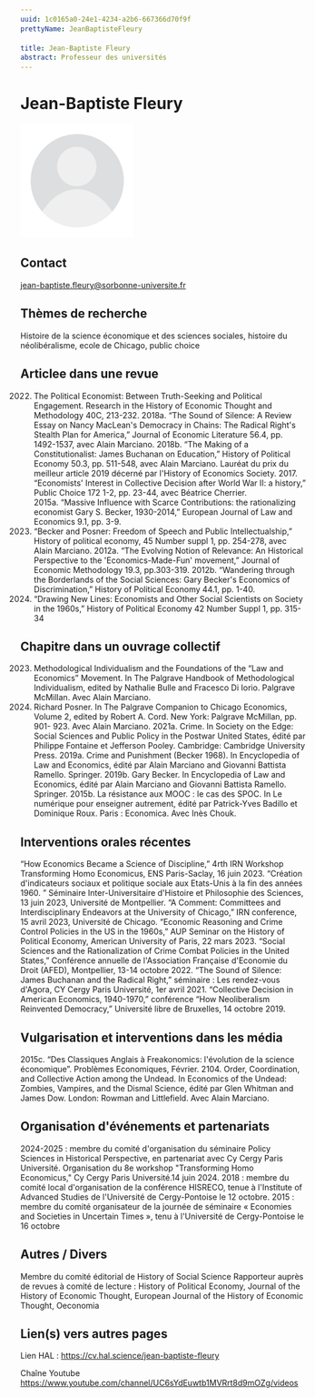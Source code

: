 ```yaml
---
uuid: 1c0165a0-24e1-4234-a2b6-667366d70f9f
prettyName: JeanBaptisteFleury

title: Jean-Baptiste Fleury
abstract: Professeur des universités
---
```


# Jean-Baptiste Fleury
<img src="./avatar.webp" width="200px" />

## Contact

 jean-baptiste.fleury@sorbonne-universite.fr

## Thèmes de recherche

 Histoire de la science économique et des sciences sociales, histoire du néolibéralisme, ecole de Chicago, public choice

## Articlee dans une revue

 2022. The Political Economist: Between Truth-Seeking and Political Engagement.  Research in the History of Economic Thought and Methodology 40C, 213-232.
2018a. “The Sound of Silence: A Review Essay on Nancy MacLean's Democracy in Chains: The Radical Right's Stealth Plan for America,” Journal of Economic Literature 56.4, pp. 1492-1537, avec Alain Marciano.
2018b. “The Making of a Constitutionalist: James Buchanan on Education,” History of Political Economy 50.3, pp. 511-548, avec Alain Marciano. Lauréat du prix du meilleur article 2019 décerné par l'History of Economics Society.   2017. “Economists' Interest in Collective Decision after World War II: a history,” Public Choice 172 1-2, pp. 23-44, avec Béatrice Cherrier.   
2015a. “Massive Influence with Scarce Contributions: the rationalizing economist Gary S. Becker, 1930-2014,” European Journal of Law and Economics  9.1, pp. 3-9. 
2013. “Becker and Posner: Freedom of Speech and Public Intellectualship,” History of political economy, 45 Number suppl 1, pp. 254-278, avec Alain Marciano. 
2012a. “The Evolving Notion of Relevance: An Historical Perspective to the 'Economics-Made-Fun' movement,” Journal of Economic Methodology 19.3, pp.303-319. 
2012b. “Wandering through the Borderlands of the Social Sciences: Gary Becker's Economics of Discrimination,” History of Political Economy 44.1, pp. 1-40. 
2010. “Drawing New Lines: Economists and Other Social Scientists on Society in the 1960s,” History of Political Economy  42 Number Suppl 1, pp. 315-34

## Chapitre dans un ouvrage collectif

 2023. Methodological Individualism and the Foundations of the “Law and Economics” Movement. In The Palgrave Handbook of Methodological Individualism, edited by Nathalie Bulle and Fracesco Di Iorio. Palgrave McMillan. Avec Alain Marciano.
2023. Richard Posner. In The Palgrave Companion to Chicago Economics, Volume 2, edited by Robert A. Cord. New York: Palgrave McMillan, pp. 901- 923. Avec Alain Marciano. 
2021a. Crime. In Society on the Edge: Social Sciences and Public Policy in the Postwar United States, édité par Philippe Fontaine et Jefferson Pooley. Cambridge: Cambridge University Press.
2019a. Crime and Punishment (Becker 1968). In Encyclopedia of Law and Economics, édité par Alain Marciano and Giovanni Battista Ramello. Springer. 
2019b. Gary Becker. In Encyclopedia of Law and Economics, édité par Alain Marciano and Giovanni Battista Ramello. Springer. 
2015b. La résistance aux MOOC : le cas des SPOC. In Le numérique pour enseigner autrement, édité par Patrick-Yves Badillo et Dominique Roux. Paris : Economica. Avec Inès Chouk.

## Interventions orales récentes

 “How Economics Became a Science of Discipline,” 4rth IRN Workshop Transforming Homo Economicus, ENS Paris-Saclay, 16 juin 2023. 
“Création d'indicateurs sociaux et politique sociale aux Etats-Unis à la fin des années 1960. ” Séminaire Inter-Universitaire d'Histoire et Philosophie des Sciences, 13 juin 2023, Université de Montpellier.
“A Comment: Committees and Interdisciplinary Endeavors at the University of Chicago,” IRN conference, 15 avril 2023, Université de Chicago.
“Economic Reasoning and Crime Control Policies in the US in the 1960s,” AUP Seminar on the History of Political Economy, American University of Paris, 22 mars 2023.
“Social Sciences and the Rationalization of Crime Combat Policies in the United States,” Conférence annuelle de l'Association Française d'Economie du Droit (AFED), Montpellier, 13-14 octobre 2022. 
 “The Sound of Silence: James Buchanan and the Radical Right,” séminaire : Les rendez-vous d'Agora, CY Cergy Paris Université, 1er avril 2021.
“Collective Decision in American Economics, 1940-1970,” conférence “How Neoliberalism Reinvented Democracy,” Université libre de Bruxelles, 14 octobre 2019.

## Vulgarisation et interventions dans les média

 2015c. “Des Classiques Anglais à Freakonomics: l'évolution de la science économique”. Problèmes Economiques, Février. 
2104. Order, Coordination, and Collective Action among the Undead. In Economics of the Undead: Zombies, Vampires, and the Dismal Science, édité par Glen Whitman and James Dow. London: Rowman and Littlefield. Avec Alain Marciano.

## Organisation d'événements et partenariats

 2024-2025 : membre du comité d'organisation du séminaire Policy Sciences in Historical Perspective, en partenariat avec Cy Cergy Paris Université.
Organisation du 8e workshop "Transforming Homo Economicus," Cy Cergy Paris Université.14 juin 2024. 
2018 : membre du comité local d'organisation de la conférence HISRECO, tenue à l'Institute of Advanced Studies de l'Université de Cergy-Pontoise le 12 octobre. 
2015 : membre du comité organisateur de la journée de séminaire « Economies and Societies in Uncertain Times », tenu à l'Université de Cergy-Pontoise le 16 octobre

## Autres / Divers

 Membre du comité éditorial de  History of Social Science
Rapporteur auprès de revues à comité de lecture : History of Political Economy, Journal of the History of Economic Thought, European Journal of the History of Economic Thought, Oeconomia

## Lien(s) vers autres pages

 Lien HAL : 
https://cv.hal.science/jean-baptiste-fleury

Chaîne Youtube 
https://www.youtube.com/channel/UC6sYdEuwtb1MVRrt8d9mOZg/videos

